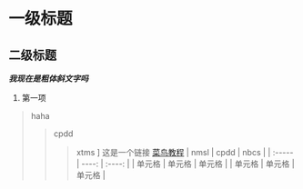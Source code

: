 
# 一级标题

## 二级标题

***我现在是粗体斜文字吗***

 [`哈喽]: 这个是脚注呢
1. 第一项
 >haha
 >>cpdd
 >>>xtms
]
这是一个链接 [菜鸟教程](https://www.runoob.com)
| nmsl | cpdd | nbcs |
| :-----| ----: | :----: |
| 单元格 | 单元格 | 单元格 |
| 单元格 | 单元格 | 单元格 |
